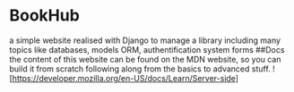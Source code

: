 # BookHub
a simple website realised with Django to manage a library including many topics like databases, models ORM, authentification system forms
##Docs
the content of this website can be found on the MDN website, so you can build it from scratch following along from the basics to advanced 
stuff.
![https://developer.mozilla.org/en-US/docs/Learn/Server-side]
